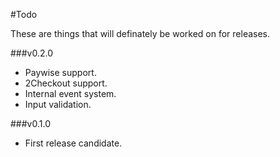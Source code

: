 #Todo

These are things that will definately be worked on for releases.

###v0.2.0
* Paywise support.
* 2Checkout support.
* Internal event system.
* Input validation.

###v0.1.0

* First release candidate.
